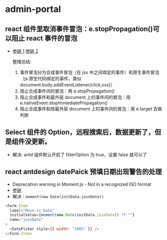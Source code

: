 # admin-portal

## react 组件里取消事件冒泡：e.stopPropagation()可以阻止 react 事件的冒泡

- [参链 1](https://segmentfault.com/q/1010000008966738) [参链 2](https://zhuanlan.zhihu.com/p/26742034)

  整理总结:

  1. 事件冒泡分为合成事件冒泡（在 jsx 中之间绑定的事件）和原生事件冒泡（js 原生代码绑定的事件，类似 document.body.addEventListener(click,xxx)）
  2. 阻止合成事件间的冒泡：用 e.stopPropagation()
  3. 阻止合成事件和最外层 document 上的事件间的冒泡：用 e.nativeEvent.stopImmediatePropagation()
  4. 阻止合成事件和除最外层 document 上的事件间的冒泡：用 e.target 去做判断

## Select 组件的 Option，远程搜索后，数据更新了，但是组件没更新。

- 解决: antd 组件默认开启了 filterOption 为 true，设置 false 就可以了

## react antdesign datePaick 预填日期出现警告的处理

- Deprecation warning in Moment.js - Not in a recognized ISO format
- [参链](https://stackoverflow.com/questions/39969570/deprecation-warning-in-moment-js-not-in-a-recognized-iso-format/51238958)
- 解决：`moment(new Date(initData.joinDate))`

```js
<Form.Item
  label="Move-in Date"
  initialValue={moment(new Date(initData.joinDate)) ?? ""}
  name="joinDate"
>
  <DatePicker style={{ width: "100%" }} />
</Form.Item>
```
